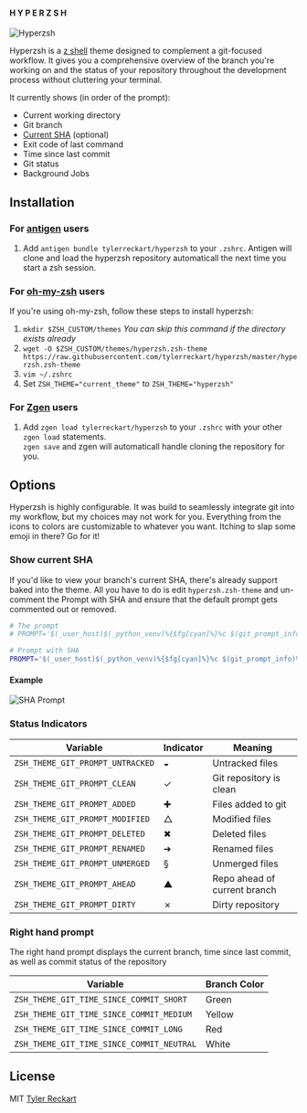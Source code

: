 #### H Y P E R Z S H  

![Hyperzsh](screenshots/demo.gif)

Hyperzsh is a [z shell](http://www.zsh.org/) theme designed to complement a git-focused workflow. It gives you a comprehensive overview of the branch you're working on and the status of your repository throughout the development process without cluttering your terminal.  

It currently shows (in order of the prompt):  
- Current working directory
- Git branch
- [Current SHA](#current_sha) (optional)
- Exit code of last command
- Time since last commit
- Git status
- Background Jobs

## Installation  
### For [antigen](https://github.com/zsh-users/antigen) users
1. Add `antigen bundle tylerreckart/hyperzsh` to your `.zshrc`. Antigen will clone and load the hyperzsh repository automaticall the next time you start a zsh session.  

### For [oh-my-zsh](http://ohmyz.sh) users  
If you're using oh-my-zsh, follow these steps to install hyperzsh:  
1. `mkdir $ZSH_CUSTOM/themes` _You can skip this command if the directory exists already_
2. `wget -O $ZSH_CUSTOM/themes/hyperzsh.zsh-theme https://raw.githubusercontent.com/tylerreckart/hyperzsh/master/hyperzsh.zsh-theme`  
3. `vim ~/.zshrc`  
4. Set `ZSH_THEME="current_theme"` to `ZSH_THEME="hyperzsh"`  

### For [Zgen](https://github.com/tarjoilija/zgen) users
1. Add `zgen load tylerreckart/hyperzsh` to your `.zshrc` with your other `zgen load` statements.  
`zgen save` and zgen will automaticall handle cloning the repository for you.  

## Options  
Hyperzsh is highly configurable. It was build to seamlessly integrate git into my workflow, but my choices may not work for you. Everything from the icons to colors are customizable to whatever you want. Itching to slap some emoji in there? Go for it!

### Show current SHA <a name="current_sha"></a>   

If you'd like to view your branch's current SHA, there's already support baked into the theme. All you have to do is edit `hyperzsh.zsh-theme` and un-comment the Prompt with SHA and ensure that the default prompt gets commented out or removed.

```zsh
# The prompt
# PROMPT='$(_user_host)$(_python_venv)%{$fg[cyan]%}%c $(git_prompt_info)%{$reset_color%}$(git_prompt_short_sha)%{$fg[magenta]%}$(_git_time_since_commit)$(git_prompt_status)${_return_status}➜ '

# Prompt with SHA
PROMPT='$(_user_host)$(_python_venv)%{$fg[cyan]%}%c $(git_prompt_info)%{$reset_color%}$(git_prompt_short_sha)%{$fg[magenta]%}$(_git_time_since_commit)$(git_prompt_status)${_return_status}➜ '
```

#### Example  

![SHA Prompt](screenshots/sha_prompt.png) 

### Status Indicators  
| Variable | Indicator | Meaning |
|----------|-----------|---------|
| `ZSH_THEME_GIT_PROMPT_UNTRACKED` | ◒ | Untracked files |
| `ZSH_THEME_GIT_PROMPT_CLEAN` | ✓ | Git repository is clean |
| `ZSH_THEME_GIT_PROMPT_ADDED` | ✚ | Files added to git |
| `ZSH_THEME_GIT_PROMPT_MODIFIED` | △ | Modified files |
| `ZSH_THEME_GIT_PROMPT_DELETED` | ✖ | Deleted files |
| `ZSH_THEME_GIT_PROMPT_RENAMED` | ➜ | Renamed files |
| `ZSH_THEME_GIT_PROMPT_UNMERGED` | § | Unmerged files |
| `ZSH_THEME_GIT_PROMPT_AHEAD` | ▲ | Repo ahead of current branch |
| `ZSH_THEME_GIT_PROMPT_DIRTY` | ✗ | Dirty repository |

### Right hand prompt  
The right hand prompt displays the current branch, time since last commit, as well as commit status of the repository  

| Variable | Branch Color |
|----------|--------------|
| `ZSH_THEME_GIT_TIME_SINCE_COMMIT_SHORT` | Green |
| `ZSH_THEME_GIT_TIME_SINCE_COMMIT_MEDIUM` | Yellow |
| `ZSH_THEME_GIT_TIME_SINCE_COMMIT_LONG`  | Red |
| `ZSH_THEME_GIT_TIME_SINCE_COMMIT_NEUTRAL` | White |

## License
MIT [Tyler Reckart](https://github.com/tylerreckart)
